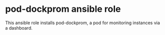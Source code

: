 pod-dockprom ansible role
=============================

This ansible role installs pod-dockprom, a pod for monitoring instances via a dashboard.

